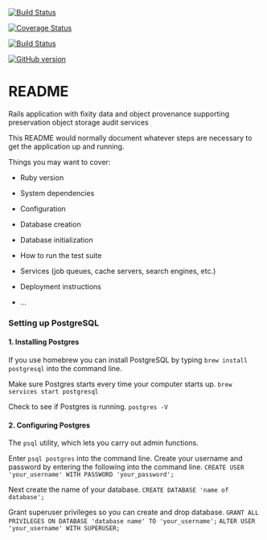 [![Build Status](https://travis-ci.org/sul-dlss/preservation_core_catalog.svg?branch=master)](https://travis-ci.org/sul-dlss/preservation_core_catalog)

[![Coverage Status](https://coveralls.io/repos/github/sul-dlss/preservation_core_catalog/badge.svg)](https://coveralls.io/github/sul-dlss/preservation_core_catalog)

[![Build Status](https://travis-ci.org/sul-dlss/preservation_core_catalog.svg?branch=master)](https://travis-ci.org/sul-dlss/preservation_core_catalog)

[![GitHub version](https://badge.fury.io/gh/sul-dlss%2Fpreservation_core_catalog.svg)](https://badge.fury.io/gh/sul-dlss%2Fpreservation_core_catalog)


# README


Rails application with fixity data and object provenance supporting preservation object storage audit services


This README would normally document whatever steps are necessary to get the
application up and running.

Things you may want to cover:

* Ruby version

* System dependencies

* Configuration

* Database creation

* Database initialization

* How to run the test suite

* Services (job queues, cache servers, search engines, etc.)

* Deployment instructions

* ...

### Setting up PostgreSQL

#### 1. Installing Postgres

If you use homebrew you can install PostgreSQL by typing  `brew install postgresql` into the command line.

Make sure Postgres starts every time your computer starts up.
`brew services start postgresql`

Check to see if Postgres is running.
`postgres -V`

#### 2. Configuring Postgres

The `psql` utility, which lets you carry out admin functions.

Enter `psql postgres` into the command line.
Create your username and password by entering the following into the command line.
`CREATE USER 'your_username' WITH PASSWORD 'your_password';`

Next create the name of your database.
`CREATE DATABASE 'name of database';`

Grant superuser privileges so you can create and drop database.
`GRANT ALL PRIVILEGES ON DATABASE 'database name' TO 'your_username';`
`ALTER USER 'your_username' WITH SUPERUSER;`
